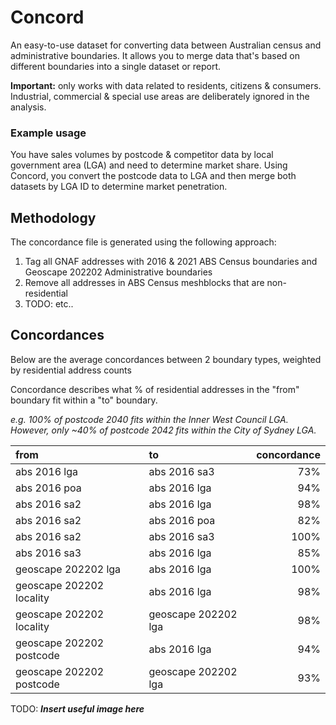 # Concord

An easy-to-use dataset for converting data between Australian census and administrative boundaries. It allows you to merge data that's based on different boundaries into a single dataset or report.

**Important:** only works with data related to residents, citizens & consumers. Industrial, commercial & special use areas are deliberately ignored in the analysis.

### Example usage

You have sales volumes by postcode & competitor data by local government area (LGA) and need to determine market share. Using Concord, you convert the postcode data to LGA and then merge both datasets by LGA ID to determine market penetration.

## Methodology

The concordance file is generated using the following approach:

1. Tag all GNAF addresses with 2016 & 2021 ABS Census boundaries and Geoscape 202202 Administrative boundaries 
2. Remove all addresses in ABS Census meshblocks that are non-residential
3. TODO: etc..

## Concordances

Below are the average concordances between 2 boundary types, weighted by residential address counts

Concordance describes what % of residential addresses in the "from" boundary fit within a "to" boundary.

_e.g. 100% of postcode 2040 fits within the Inner West Council LGA. However, only ~40% of postcode 2042 fits within the City of Sydney LGA._

| from                     | to                  | concordance |
|:-------------------------|:--------------------|------------:|
| abs 2016 lga             | abs 2016 sa3        |         73% |
| abs 2016 poa             | abs 2016 lga        |         94% |
| abs 2016 sa2             | abs 2016 lga        |         98% |
| abs 2016 sa2             | abs 2016 poa        |         82% |
| abs 2016 sa2             | abs 2016 sa3        |        100% |
| abs 2016 sa3             | abs 2016 lga        |         85% |
| geoscape 202202 lga      | abs 2016 lga        |        100% |
| geoscape 202202 locality | abs 2016 lga        |         98% |
| geoscape 202202 locality | geoscape 202202 lga |         98% |
| geoscape 202202 postcode | abs 2016 lga        |         94% |
| geoscape 202202 postcode | geoscape 202202 lga |         93% |





TODO: _**Insert useful image here**_

